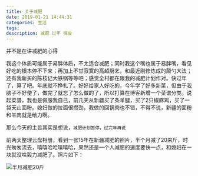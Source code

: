 ```yaml
---
title: 关于减肥
date: 2019-01-21 14:44:31
categories: 生活
tags:
description: 减肥 过年 嗨皮
---
```


并不是在讲减肥的心得  

<!-- more -->  

我这个体质可能属于易胖体质，不太适合减肥；同时我这个嘴也属于易胖嘴，看见好吃的根本停不下来；再加上不甘寂寞的高超厨艺，和最近刚修炼成的颠勺大法；还有我新买的陈枝记大铁锅等等吧；感觉全村都在跟我的减肥计划作对。快过年了，算了吧。年底就不挣扎了。好好给家人好吃的，今年学了好多新菜，但由于我脑子不好使了，做完了就忘了怎么做的了，所以打算在博客新增一个菜谱分类。说起菜谱，我也是佩服我自己，前几天从新疆买了条羊腿，买了2只椒麻鸡，买了一袋天山面粉。媳妇做的拉面很攒劲，我做的回锅肉也不错，不得不说，新疆的面粉和羊肉就是给力啊。  

那么今天的主旨其实是想说，`减肥计划暂停，过完年再说`  

前两天整理云盘相册，看到一张15年在新疆减肥的照片，半个月减了20来斤，时光匆匆流去，嘻嘻哈哈嘻嘻哈，果然还是一个人减肥的速度要快一点，和媳妇在一块就没啥毅力减肥了。照片如下：  

![半月减肥20斤](https://s2.ax1x.com/2019/01/21/kPqHC4.jpg)